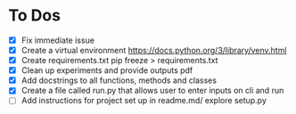 # To Dos

- [X] Fix immediate issue
- [X] Create a virtual environment https://docs.python.org/3/library/venv.html
- [X] Create requirements.txt pip freeze > requirements.txt
- [X] Clean up experiments and provide outputs pdf
- [X] Add docstrings to all functions, methods and classes
- [X] Create a file called run.py that allows user to enter inputs on cli and run
- [ ] Add instructions for project set up in readme.md/ explore setup.py 